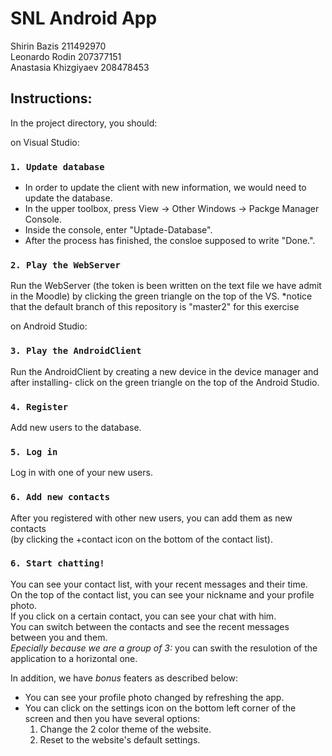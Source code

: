 # SNL Android App
Shirin Bazis 211492970\
Leonardo Rodin 207377151\
Anastasia Khizgiyaev 208478453

## Instructions:

In the project directory, you should:

on Visual Studio:

### `1. Update database`

- In order to update the client with new information, we would need to update the database.
- In the upper toolbox, press View -> Other Windows -> Packge Manager Console.
- Inside the console, enter "Uptade-Database". 
- After the process has finished, the consloe supposed to write "Done.". 

### `2. Play the WebServer`

Run the WebServer (the token is been written on the text file we have admit in the Moodle) by clicking the green triangle on the top of the VS.
 *notice that the default branch of this repository is "master2" for this exercise

on Android Studio: 

### `3. Play the AndroidClient`

Run the AndroidClient by creating a new device in the device manager and after installing- click on the green triangle on the top of the Android Studio.

### `4. Register`

Add new users to the database.

### `5. Log in`

Log in with one of your new users.

### `6. Add new contacts`

After you registered with other new users, you can add them as new contacts\
(by clicking the +contact icon on the bottom of the contact list).

### `6. Start chatting!`

You can see your contact list, with your recent messages and their time.\
On the top of the contact list, you can see your nickname and your profile photo.\
If you click on a certain contact, you can see your chat with him.\
You can switch between the contacts and see the recent messages between you and them.\
*Epecially because we are a group of 3:* you can swith the resulotion of the application to a horizontal one.

In addition, we have *bonus* featers as described below:
- You can see your profile photo changed by refreshing the app.
- You can click on the settings icon on the bottom left corner of the screen and then you have several options:
   1. Change the 2 color theme of the website.
   2. Reset to the website's default settings.



